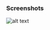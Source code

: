 ### Screenshots

![alt text](https://github.com/andreiseverin/WeaponMod-guns-backup/blob/main/Plugins/wpn_bfg/Big%20fucking%20gun.png?raw=true)
